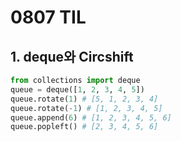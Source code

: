 # 0807 TIL

## 1. deque와 Circshift

```python
from collections import deque
queue = deque([1, 2, 3, 4, 5])
queue.rotate(1) # [5, 1, 2, 3, 4]
queue.rotate(-1) # [1, 2, 3, 4, 5]
queue.append(6) # [1, 2, 3, 4, 5, 6]
queue.popleft() # [2, 3, 4, 5, 6]
```


